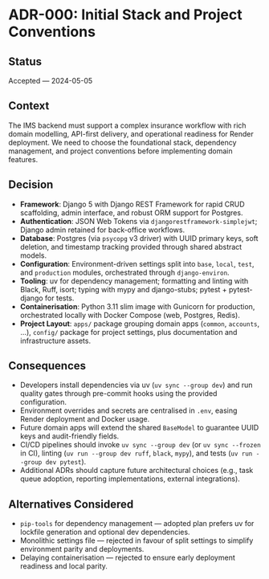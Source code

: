 # ADR-000: Initial Stack and Project Conventions

## Status
Accepted — 2024-05-05

## Context

The IMS backend must support a complex insurance workflow with rich domain modelling, API-first delivery, and operational readiness for Render deployment. We need to choose the foundational stack, dependency management, and project conventions before implementing domain features.

## Decision

- **Framework**: Django 5 with Django REST Framework for rapid CRUD scaffolding, admin interface, and robust ORM support for Postgres.
- **Authentication**: JSON Web Tokens via `djangorestframework-simplejwt`; Django admin retained for back-office workflows.
- **Database**: Postgres (via `psycopg` v3 driver) with UUID primary keys, soft deletion, and timestamp tracking provided through shared abstract models.
- **Configuration**: Environment-driven settings split into `base`, `local`, `test`, and `production` modules, orchestrated through `django-environ`.
- **Tooling**: uv for dependency management; formatting and linting with Black, Ruff, isort; typing with mypy and django-stubs; pytest + pytest-django for tests.
- **Containerisation**: Python 3.11 slim image with Gunicorn for production, orchestrated locally with Docker Compose (web, Postgres, Redis).
- **Project Layout**: `apps/` package grouping domain apps (`common`, `accounts`, ...), `config/` package for project settings, plus documentation and infrastructure assets.

## Consequences

- Developers install dependencies via uv (`uv sync --group dev`) and run quality gates through pre-commit hooks using the provided configuration.
- Environment overrides and secrets are centralised in `.env`, easing Render deployment and Docker usage.
- Future domain apps will extend the shared `BaseModel` to guarantee UUID keys and audit-friendly fields.
- CI/CD pipelines should invoke `uv sync --group dev` (or `uv sync --frozen` in CI), linting (`uv run --group dev ruff`, `black`, `mypy`), and tests (`uv run --group dev pytest`).
- Additional ADRs should capture future architectural choices (e.g., task queue adoption, reporting implementations, external integrations).

## Alternatives Considered

- `pip-tools` for dependency management — adopted plan prefers uv for lockfile generation and optional dev dependencies.
- Monolithic settings file — rejected in favour of split settings to simplify environment parity and deployments.
- Delaying containerisation — rejected to ensure early deployment readiness and local parity.
